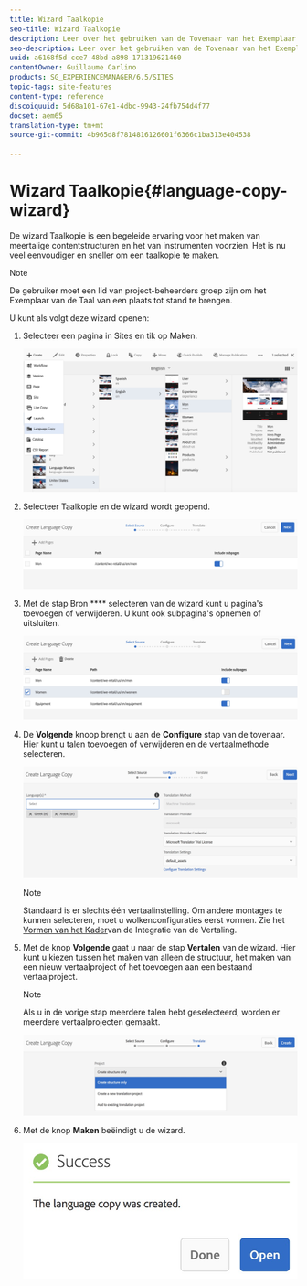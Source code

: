 ```yaml
---
title: Wizard Taalkopie
seo-title: Wizard Taalkopie
description: Leer over het gebruiken van de Tovenaar van het Exemplaar van de Taal in AEM.
seo-description: Leer over het gebruiken van de Tovenaar van het Exemplaar van de Taal in AEM.
uuid: a6168f5d-cce7-48bd-a898-171319621460
contentOwner: Guillaume Carlino
products: SG_EXPERIENCEMANAGER/6.5/SITES
topic-tags: site-features
content-type: reference
discoiquuid: 5d68a101-67e1-4dbc-9943-24fb754d4f77
docset: aem65
translation-type: tm+mt
source-git-commit: 4b965d8f7814816126601f6366c1ba313e404538

---
```



# Wizard Taalkopie{#language-copy-wizard}

De wizard Taalkopie is een begeleide ervaring voor het maken van meertalige contentstructuren en het van instrumenten voorzien. Het is nu veel eenvoudiger en sneller om een taalkopie te maken.

>[!NOTE]
>
>De gebruiker moet een lid van project-beheerders groep zijn om het Exemplaar van de Taal van een plaats tot stand te brengen.

U kunt als volgt deze wizard openen:

1. Selecteer een pagina in Sites en tik op Maken.

   ![chlimage_1-9](assets/chlimage_1-9.jpeg)

1. Selecteer Taalkopie en de wizard wordt geopend.

   ![chlimage_1-10](assets/chlimage_1-10.jpeg)

1. Met de stap Bron **** selecteren van de wizard kunt u pagina&#39;s toevoegen of verwijderen. U kunt ook subpagina&#39;s opnemen of uitsluiten.

   ![chlimage_1-11](assets/chlimage_1-11.jpeg)

1. De **Volgende** knoop brengt u aan de **Configure** stap van de tovenaar. Hier kunt u talen toevoegen of verwijderen en de vertaalmethode selecteren.

   ![chlimage_1-12](assets/chlimage_1-12.jpeg)

   >[!NOTE]
   >
   >Standaard is er slechts één vertaalinstelling. Om andere montages te kunnen selecteren, moet u wolkenconfiguraties eerst vormen. Zie het [Vormen van het Kader](/help/sites-administering/tc-tic.md)van de Integratie van de Vertaling.

1. Met de knop **Volgende** gaat u naar de stap **Vertalen** van de wizard. Hier kunt u kiezen tussen het maken van alleen de structuur, het maken van een nieuw vertaalproject of het toevoegen aan een bestaand vertaalproject.

   >[!NOTE]
   >
   >Als u in de vorige stap meerdere talen hebt geselecteerd, worden er meerdere vertaalprojecten gemaakt.

   ![chlimage_1-13](assets/chlimage_1-13.jpeg)

1. Met de knop **Maken** beëindigt u de wizard.

   ![chlimage_1-14](assets/chlimage_1-14.jpeg)

